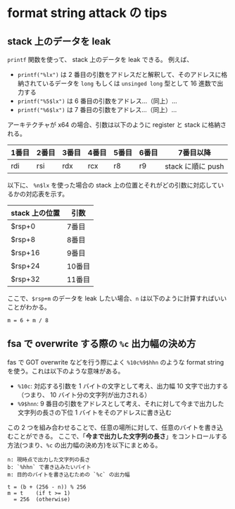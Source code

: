 # format string attack の tips
## stack 上のデータを leak
`printf` 関数を使って、 stack 上のデータを leak できる。 例えば、

- `printf("%lx")` は 2 番目の引数をアドレスだと解釈して、そのアドレスに格納されているデータを `long` もしくは `unsinged long` 型として 16 進数で出力する
- `printf("%5$lx")` は 6 番目の引数をアドレス...（同上）...
- `printf("%6$lx")` は 7 番目の引数をアドレス...（同上）...

アーキテクチャが x64 の場合、引数は以下のように register と stack に格納される。

|1番目|2番目|3番目|4番目|5番目|6番目|7番目以降|
|-|-|-|-|-|-|-|
|rdi|rsi|rdx|rcx|r8|r9|stack に順に push|

以下に、 `%n$lx` を使った場合の stack 上の位置とそれがどの引数に対応しているかの対応表を示す。

|stack 上の位置|引数|
|-|-|
|$rsp+0|7番目|
|$rsp+8|8番目|
|$rsp+16|9番目|
|$rsp+24|10番目|
|$rsp+32|11番目|

ここで、`$rsp+m` のデータを leak したい場合、`n` は以下のように計算すればいいことがわかる。

```
m = 6 + m / 8
```

## fsa で overwrite する際の `%c` 出力幅の決め方
fas で GOT overwrite などを行う際によく `%10c%9$hhn` のような format string を使う。これは以下のような意味がある。

- `%10c`: 対応する引数を 1 バイトの文字として考え、出力幅 10 文字で出力する （つまり、 10 バイト分の文字列が出力される）
- `%9$hnn`: 9 番目の引数をアドレスとして考え、それに対して今まで出力した文字列の長さの下位 1 バイトをそのアドレスに書き込む

この 2 つを組み合わせることで、任意の場所に対して、任意のバイトを書き込むことができる。
ここで、「**今まで出力した文字列の長さ**」をコントロールする方法(つまり、`%c` の出力幅の決め方)を以下にまとめる。

```
n: 現時点で出力した文字列の長さ
b: `%hhn` で書き込みたいバイト
m: 目的のバイトを書き込むための `%c` の出力幅

t = (b + (256 - n)) % 256
m = t    (if t >= 1)
  = 256  (otherwise)
```
